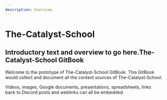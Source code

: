 ```yaml
---
description: Overview
---
```


# The-Catalyst-School

## Introductory text and overview to go here.The-Catalyst-School GitBook

Welcome to the prototype of The-Catalyst-School GitBook. This GitBook would collect and document all the content sources of The-Catalyst-School. 

Videos, images, Google documents, presentations, spreadsheets, links back to Discord posts and weblinks can all be embedded. 





